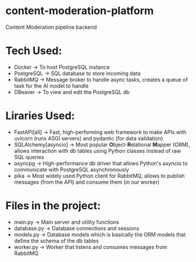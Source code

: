 # content-moderation-platform
Content Moderation pipeline backend

# Tech Used:
- Docker -> To host PostgreSQL instance
- PostgreSQL -> SQL database to store incoming data
- RabbitMQ -> Message broker to handle async tasks, creates a queue of task for the AI model to handle
- DBeaver -> To view and edit the PostgreSQL db

# Liraries Used:
- FastAPI[all] -> Fast, high-performing web framework to make APIs with uvicorn (runs ASGI servers) and pydantic (for data validation)
- SQLAlchemy[asyncio] -> Most popular **O**bject-**R**elational **M**apper (ORM), allows interaction with db tables using Python classes instead of raw SQL queries
- asyncpg -> High-performance db driver that allows Python's asyncio to communicate with PostgreSQL asynchronously
- pika -> Most widely used Python client for RabbitMQ, allows to publish messages (from the API) and consume them (in our worker)

# Files in the project:
- main.py -> Main server and utility functions
- database.py -> Database connections and sessions
- models.py -> Database models which is basically the ORM models that define the schema of the db tables
- worker.py -> Worker that listens and consumes messages from RabbitMQ